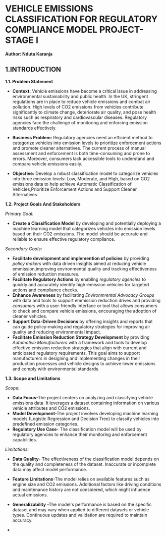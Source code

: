 # **VEHICLE EMISSIONS CLASSIFICATION FOR REGULATORY COMPLIANCE MODEL PROJECT- STAGE I**
**Author: Nduta Karanja**

## 1.INTRODUCTION

**1.1. Problem Statement**

* **Context:** Vehicle emissions have become a critical issue in addressing environmental sustainability and public health. In the UK, stringent regulations are in place to reduce vehicle emissions and combat air pollution. High levels of CO2 emissions from vehicles contribute significantly to climate change, deteriorate air quality, and pose health risks such as respiratory and cardiovascular diseases. Regulatory agencies face the challenge of monitoring and enforcing emission standards effectively.

* **Business Problem:** 
Regulatory agencies need an efficient method to categorize vehicles into emission levels to prioritize enforcement actions and promote cleaner alternatives. The current process of manual assessment and enforcement is both time-consuming and prone to errors. Moreover, consumers lack accessible tools to understand and compare vehicle emissions easily.

* **Objective:**  Develop a robust classification model to categorize vehicles into three emission levels: Low, Moderate, and High, based on CO2 emissions data to help achieve Automatic Classification of Vehicles,Prioritize Enforcement Actions and Support Cleaner Alternatives.
 
**1.2. Project Goals And Stakeholders**

*Primary Goal:*

 - **Create a Classification Model** by developing and potentially deploying a machine learning model that categorizes vehicles into emission levels based on their CO2 emissions. The model should be accurate and reliable to ensure effective regulatory compliance.

*Secondary Goals:*

  - **Facilitate development and implemention of policies**  by providing *policy makers* with data driven insights aimed at reducing vehicle emmission,improving environmental quality and tracking effectiveness of emission reduction measures.
  - **Facilitate Regulatory Actions**  by enabling *regulatory agencies* to quickly and accurately identify high-emission vehicles for targeted actions and compliance checks.
  - **Enhance Awareness** by facilitating *Environmrental Advocacy Groups* with data and tools to support emmission reduction drives and providing *consumers* with a user-friendly interface or tool that allows consumers to check and compare vehicle emissions, encouraging the adoption of cleaner vehicles.
  - **Support Data-Driven Decisions** by offering insights and reports that can guide policy-making and regulatory strategies for improving air quality and reducing environmental impact.
  - **Facilitate Emission Reduction Strategy Development** by providing *Automotive Manufacturers* with a framework and tools to develop effective emission reduction strategies that align with current and anticipated regulatory requirements. This goal aims to support manufacturers in designing and implementing changes in their production processes and vehicle designs to achieve lower emissions and comply with environmental standards.

**1.3. Scope and Limitations**

 *Scope:*

   - **Data Focus**-The project centers on analyzing and classifying vehicle emissions data. It leverages a dataset containing information on various vehicle attributes and CO2 emissions.
   - **Model Development**-The project involves developing machine learning models (Logistic Regression and Decision Tree) to classify vehicles into predefined emission categories.
   - **Regulatory Use Case**- The classification model will be used by regulatory agencies to enhance their monitoring and enforcement capabilities.

*Limitations:*

   - **Data Quality**- The effectiveness of the classification model depends on the quality and completeness of the dataset. Inaccurate or incomplete data may affect model performance.
   - **Feature Limitations**-The model relies on available features such as engine size and CO2 emissions. Additional factors like driving conditions and maintenance history are not considered, which might influence actual emissions.
   
   - **Generalizability** -The model's performance is based on the specific dataset and may vary when applied to different datasets or vehicle types. Continuous updates and validation are required to maintain accuracy.
   - 
